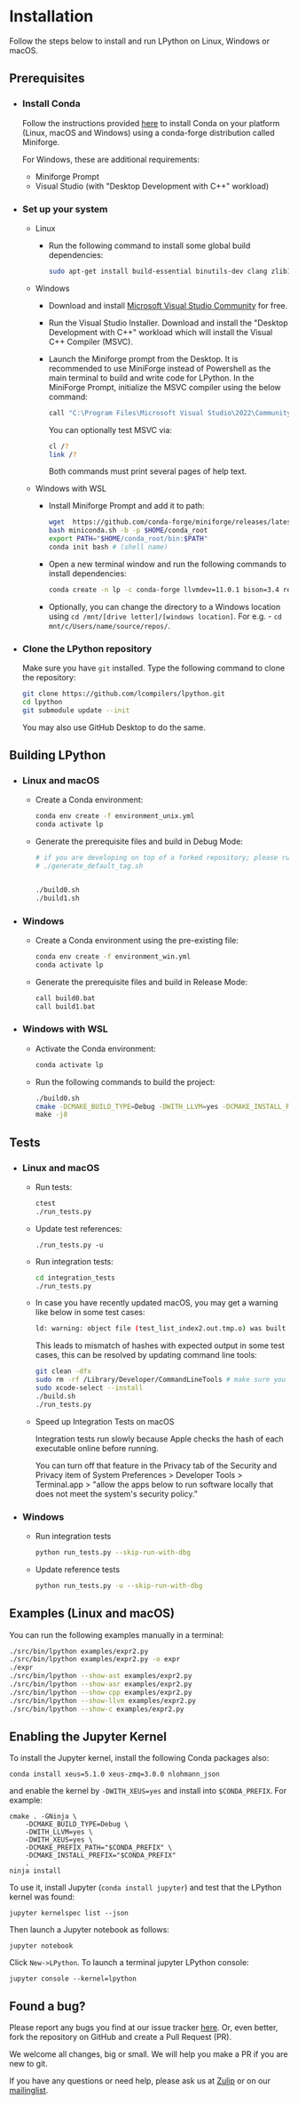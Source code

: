 # Installation

Follow the steps below to install and run LPython on Linux, Windows or macOS.

## Prerequisites
- ### Install Conda
  Follow the instructions provided [here](https://github.com/conda-forge/miniforge/#download) to install Conda on your platform (Linux, macOS and Windows) using a conda-forge distribution called Miniforge.
  
  For Windows, these are additional requirements:
  - Miniforge Prompt
  - Visual Studio (with "Desktop Development with C++" workload)

- ### Set up your system
    - Linux
        - Run the following command to install some global build dependencies:

            ```bash
            sudo apt-get install build-essential binutils-dev clang zlib1g-dev
            ```
    - Windows
        - Download and install [Microsoft Visual Studio Community](https://visualstudio.microsoft.com/downloads/) for free.

        - Run the Visual Studio Installer. Download and install the "Desktop Development with C++" workload which will install the Visual C++ Compiler (MSVC).

        - Launch the Miniforge prompt from the Desktop. It is recommended to use MiniForge instead of Powershell as the main terminal to build and write code for LPython. In the MiniForge Prompt, initialize the MSVC compiler using the below command:

            ```bash
            call "C:\Program Files\Microsoft Visual Studio\2022\Community\Common7\Tools\VsDevCmd" -arch=x64
            ```

            You can optionally test MSVC via:

            ```bash
            cl /?
            link /?
            ```

            Both commands must print several pages of help text.

    - Windows with WSL
        - Install Miniforge Prompt and add it to path:
            ```bash
            wget  https://github.com/conda-forge/miniforge/releases/latest/download/Miniforge3-Linux-x86_64.sh -O miniconda.sh
            bash miniconda.sh -b -p $HOME/conda_root
            export PATH="$HOME/conda_root/bin:$PATH"
            conda init bash # (shell name)
            ```
        - Open a new terminal window and run the following commands to install dependencies:
            ```bash
            conda create -n lp -c conda-forge llvmdev=11.0.1 bison=3.4 re2c python cmake make toml clangdev git
            ```
        
        - Optionally, you can change the directory to a Windows location using `cd /mnt/[drive letter]/[windows location]`. For e.g. - `cd mnt/c/Users/name/source/repos/`.

    
- ### Clone the LPython repository
    Make sure you have `git` installed. Type the following command to clone the repository:

    ```bash
    git clone https://github.com/lcompilers/lpython.git
    cd lpython
    git submodule update --init
    ```
    
    You may also use GitHub Desktop to do the same.

## Building LPython
- ### Linux and macOS
    - Create a Conda environment:

        ```bash
        conda env create -f environment_unix.yml
        conda activate lp
        ```

    - Generate the prerequisite files and build in Debug Mode:

        ```bash
        # if you are developing on top of a forked repository; please run following command first
        # ./generate_default_tag.sh


        ./build0.sh
        ./build1.sh
        ```

- ### Windows
    - Create a Conda environment using the pre-existing file:

        ```bash
        conda env create -f environment_win.yml
        conda activate lp
        ```

    - Generate the prerequisite files and build in Release Mode:

        ```bash
        call build0.bat
        call build1.bat
        ```
- ### Windows with WSL

    - Activate the Conda environment:
        ```bash
        conda activate lp
        ```

    - Run the following commands to build the project:
        ```bash
        ./build0.sh
        cmake -DCMAKE_BUILD_TYPE=Debug -DWITH_LLVM=yes -DCMAKE_INSTALL_PREFIX=`pwd`/inst .\
        make -j8
        ```

## Tests

- ### Linux and macOS

    - Run tests:

        ```bash
        ctest
        ./run_tests.py
        ```

    - Update test references:
        ```
        ./run_tests.py -u
        ```

    - Run integration tests:

        ```bash
        cd integration_tests
        ./run_tests.py
        ```
    - In case you have recently updated macOS, you may get a warning like below in some test cases:
        ```bash
        ld: warning: object file (test_list_index2.out.tmp.o) was built for newer macOS version (14.0) than being linked (13.3)
        ```
        This leads to mismatch of hashes with expected output in some test cases, this can be resolved by updating command line tools:

        ```bash
        git clean -dfx
        sudo rm -rf /Library/Developer/CommandLineTools # make sure you know what you're doing here
        sudo xcode-select --install
        ./build.sh
        ./run_tests.py
        ```

    - Speed up Integration Tests on macOS

        Integration tests run slowly because Apple checks the hash of each
        executable online before running.

        You can turn off that feature in the Privacy tab of the Security and Privacy item of System Preferences > Developer Tools > Terminal.app > "allow the apps below to run software locally that does not meet the system's security
        policy."


- ### Windows

    - Run integration tests

        ```bash
        python run_tests.py --skip-run-with-dbg
        ```

    - Update reference tests

        ```bash
        python run_tests.py -u --skip-run-with-dbg
        ```

## Examples (Linux and macOS)

You can run the following examples manually in a terminal:

```bash
./src/bin/lpython examples/expr2.py
./src/bin/lpython examples/expr2.py -o expr
./expr
./src/bin/lpython --show-ast examples/expr2.py
./src/bin/lpython --show-asr examples/expr2.py
./src/bin/lpython --show-cpp examples/expr2.py
./src/bin/lpython --show-llvm examples/expr2.py
./src/bin/lpython --show-c examples/expr2.py
```

## Enabling the Jupyter Kernel

To install the Jupyter kernel, install the following Conda packages also:
```
conda install xeus=5.1.0 xeus-zmq=3.0.0 nlohmann_json
```
and enable the kernel by `-DWITH_XEUS=yes` and install into `$CONDA_PREFIX`. For
example:
```
cmake . -GNinja \
    -DCMAKE_BUILD_TYPE=Debug \
    -DWITH_LLVM=yes \
    -DWITH_XEUS=yes \
    -DCMAKE_PREFIX_PATH="$CONDA_PREFIX" \
    -DCMAKE_INSTALL_PREFIX="$CONDA_PREFIX"
    .
ninja install
```
To use it, install Jupyter (`conda install jupyter`) and test that the LPython
kernel was found:
```
jupyter kernelspec list --json
```
Then launch a Jupyter notebook as follows:
```
jupyter notebook
```
Click `New->LPython`. To launch a terminal jupyter LPython console:
```
jupyter console --kernel=lpython
```

## Found a bug?
Please report any bugs you find at our issue tracker [here](https://github.com/lcompilers/lpython/issues). Or, even better, fork the repository on GitHub and create a Pull Request (PR). 

We welcome all changes, big or small. We will help you make a PR if you are new to git.

If you have any questions or need help, please ask us at [Zulip](https://lfortran.zulipchat.com/) or on our [mailinglist](https://groups.io/g/lfortran).
